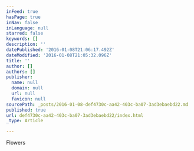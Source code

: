 ```yaml
---
inFeed: true
hasPage: true
inNav: false
inLanguage: null
starred: false
keywords: []
description: ''
datePublished: '2016-01-08T21:06:17.492Z'
dateModified: '2016-01-08T21:05:32.096Z'
title: ''
author: []
authors: []
publisher:
  name: null
  domain: null
  url: null
  favicon: null
sourcePath: _posts/2016-01-08-def4730c-aa42-403c-ba07-3ad3ebaebd22.md
published: true
url: def4730c-aa42-403c-ba07-3ad3ebaebd22/index.html
_type: Article

---
```

Flowers